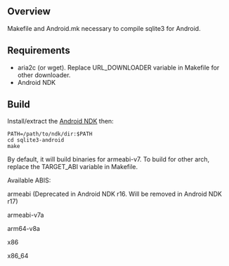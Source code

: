 Overview
--------
Makefile and Android.mk necessary to compile sqlite3 for Android.

Requirements
------------
* aria2c (or wget). Replace URL_DOWNLOADER variable in Makefile for other downloader.
* Android NDK

Build
-----
Install/extract the [Android NDK](https://developer.android.com/ndk/downloads/index.html) then:

    PATH=/path/to/ndk/dir:$PATH
    cd sqlite3-android
    make

By default, it will build binaries for armeabi-v7. To build for other arch, replace the TARGET_ABI variable in Makefile.

Available ABIS:

armeabi (Deprecated in Android NDK r16. Will be removed in Android NDK r17)

armeabi-v7a

arm64-v8a

x86

x86_64

